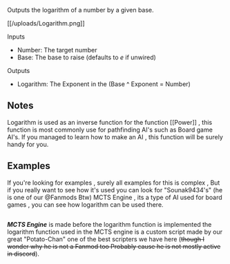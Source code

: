 Outputs the logarithm of a number by a given base.

[[/uploads/Logarithm.png]]

Inputs
- Number: The target number
- Base: The base to raise (defaults to *e* if unwired)

Outputs
- Logarithm: The Exponent in the (Base ^ Exponent = Number)

## Notes
Logarithm is used as an inverse function for the function [[Power]] , this function is most commonly use for pathfinding AI's such as Board game AI's. If you managed to learn how to make an AI , this function will be surely handy for you.

## Examples
If you're looking for examples , surely all examples for this is complex , But if you really want to see how it's used you can look for "Sounak9434's" (he is one of our @Fanmods Btw) MCTS Engine , its a type of AI used for board games , you can see how logarithm can be used there.

## 

***MCTS Engine*** is made before the logarithm function is implemented the logarithm function used in the MCTS engine is a custom script made by our great "Potato-Chan" one of the best scripters we have here (~~though I wonder why he is not a Fanmod too Probably cause he is not mostly active in discord~~).